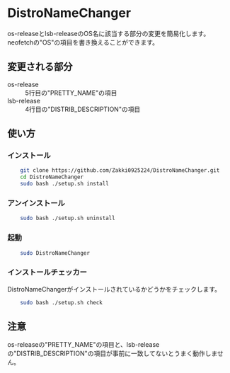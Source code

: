 # DistroNameChanger

os-releaseとlsb-releaseのOS名に該当する部分の変更を簡易化します。
neofetchの"OS"の項目を書き換えることができます。

## 変更される部分
<dl>
    <dt>os-release</dt>
    <dd>5行目の"PRETTY_NAME"の項目</dd>
    <dt>lsb-release</dt>
    <dd>4行目の"DISTRIB_DESCRIPTION"の項目</dd>
</dl>

## 使い方
### インストール
```Bash
    git clone https://github.com/Zakki0925224/DistroNameChanger.git
    cd DistroNameChanger
    sudo bash ./setup.sh install
```
### アンインストール
```Bash
    sudo bash ./setup.sh uninstall
```
### 起動
```Bash
    sudo DistroNameChanger
```
### インストールチェッカー
DistroNameChangerがインストールされているかどうかをチェックします。
```Bash
    sudo bash ./setup.sh check
```

## 注意

os-releaseの"PRETTY_NAME"の項目と、lsb-releaseの"DISTRIB_DESCRIPTION"の項目が事前に一致してないとうまく動作しません。